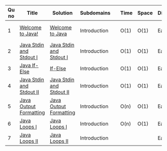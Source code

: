 
| Qu no | Title       |  Solution   | Subdomains |      | Time   | Space  | Difficulty  |     | Approach    | 
| --    | ----------- | ----------- | ---        | ---- | -----  |  ---   | ----------- | --- | ----------- |
| 1     | [Welcome to Java!](https://www.hackerrank.com/challenges/welcome-to-java/problem?isFullScreen=true)      | [Welcome to Java](https://github.com/C-a-thing/Code-Insight/blob/main/HackerRank/JAVA/Introduction/Welcome%20to%20Java!.java) | Introduction ||O(1)|O(1)|Easy|| Printing "Hello World" |
| 2     | [Java Stdin and Stdout I](https://www.hackerrank.com/challenges/java-stdin-and-stdout-1/problem?isFullScreen=true) | [Java Stdin and Stdout I](https://github.com/C-a-thing/Code-Insight/blob/main/HackerRank/JAVA/Introduction/Java%20Stdin%20and%20Stdout%20I.java) | Introduction | | O(1) | O(1) | Easy| |  |
| 3     | [Java If-Else](https://www.hackerrank.com/challenges/java-if-else/problem?isFullScreen=true)  | [If-Else](https://github.com/C-a-thing/Code-Insight/blob/main/HackerRank/JAVA/Introduction/If-Else.java) | Introduction |  | O(1) | O(1) | Easy |  |   |
| 4     | [Java Stdin and Stdout II](https://www.hackerrank.com/challenges/java-stdin-stdout/problem?isFullScreen=true) | [Java Stdin and Stdout II](https://github.com/C-a-thing/Code-Insight/blob/main/HackerRank/JAVA/Introduction/Java%20Stdin%20and%20Stdout%20II.java) | Introduction |   |  O(1) |  O(1) |  Easy|  |
| 5     | [Java Output Formatting](https://www.hackerrank.com/challenges/java-output-formatting/problem?isFullScreen=true) | [Java Output Formatting](https://github.com/C-a-thing/Code-Insight/blob/main/HackerRank/JAVA/Introduction/Java%20Output%20Formatting.java) | Introduction |    |  O(n)  |  O(1)  | Easy |  |
| 6     | [Java Loops I](https://www.hackerrank.com/challenges/java-loops-i/problem?isFullScreen=true) | [Java Loops I](https://github.com/C-a-thing/Code-Insight/blob/main/HackerRank/JAVA/Introduction/Java%20Loops%20I.java) | Introduction |   | O(n) | O(1) | Easy |   |   |
| 7     | [Java Loops II](https://www.hackerrank.com/challenges/java-loops/problem?isFullScreen=true) | [Java Loops II](https://github.com/C-a-thing/Code-Insight/blob/main/HackerRank/JAVA/Introduction/Java%20Loops%20II.java) | Introduction |  |  |   | Easy |  |  |
